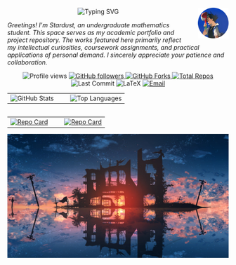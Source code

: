 
<p align="center">
  <img
    src="https://readme-typing-svg.herokuapp.com?font=Great+Vibes&size=35&pause=1000&color=00D9F5&center=true&vCenter=true&width=700&height=70&lines=Turn+this+imperfect+story+into+the+way+we+hope+it+to+be."
    alt="Typing SVG"
  />
  <img src="images/avatar.jpg" width="70" height="70" align="right" style="margin-left: 20px;"/>
</p>

*<i>Greetings! I'm Stardust, an undergraduate mathematics student. This space serves as my academic portfolio and project repository. The works featured here primarily reflect my intellectual curiosities, coursework assignments, and practical applications of personal demand. I sincerely appreciate your patience and collaboration.</i>*

<p align="center">
  <!-- Profile Views -->
  <img src="https://komarev.com/ghpvc/?username=Stardust-math&label=Profile+Views&color=0e75b6&style=flat" alt="Profile views"/>

  <!-- Followers -->
  <a href="https://github.com/Stardust-math?tab=followers">
    <img src="https://img.shields.io/github/followers/Stardust-math?label=Followers&style=social" alt="GitHub followers"/>
  </a>

  <!-- Forks -->
  <a href="https://github.com/Stardust-math/repo/network/members">
  <img src="https://img.shields.io/github/forks/Stardust-math/Stardust-math.github.io?color=brightgreen&style=flat-square&logo=github" alt="GitHub Forks"/>
  </a>

  <!-- Repos -->
  <a href="https://github.com/Stardust-math?tab=repositories">
    <img src="https://img.shields.io/badge/dynamic/json?label=Repos&query=%24.public_repos&url=https://api.github.com/users/Stardust-math&style=flat&color=green" alt="Total Repos"/>
  </a>

  <!-- Last Commit -->
  <img src="https://img.shields.io/github/last-commit/Stardust-math/Stardust-math?style=flat-square&color=blueviolet" alt="Last Commit"/>

  <!-- LaTeX Badge -->
  <img src="https://img.shields.io/badge/LaTeX-008080?style=flat&logo=latex&logoColor=white" alt="LaTeX"/>
  
  <!-- Email -->
  <a href="mailto:stardust.math26@gmail.com">
    <img src="https://img.shields.io/badge/Email-Contact%20Me-D14836?style=flat&logo=gmail&logoColor=white" alt="Email"/>
  </a>
</p>

<div align="center">
  <table border="0" style="border-collapse: collapse; border: none; margin-bottom: 30px;">
    <tr>
      <td align="left" style="border: none; padding-right: 30px;">
        <img 
          src="https://github-readme-stats.vercel.app/api?username=Stardust-math&show_icons=true&theme=transparent" 
          alt="GitHub Stats" 
          style="height:195px;"
        />
      </td>
      <td align="left" style="border: none;">
        <img 
          src="https://github-readme-stats.vercel.app/api/top-langs/?username=Stardust-math&layout=donut&include_all_commits=true"
          alt="Top Languages" 
          style="height:195px;"
        />
      </td>
    </tr>
  </table>
  
  <table border="0" style="border-collapse: collapse; border: none;">
    <tr>
      <td align="left" style="border: none; padding-right: 30px;">
        <a href="https://github.com/Stardust-math/Stardust-math.github.io">
          <img 
            src="https://github-readme-stats.vercel.app/api/pin/?username=Stardust-math&repo=Stardust-math.github.io" 
            alt="Repo Card" 
            style="height:120px;"
          />
        </a>
      </td>
      <td align="left" style="border: none;">
        <a href="https://github.com/Stardust-math/Reference-Answer">
          <img 
            src="https://github-readme-stats.vercel.app/api/pin/?username=Stardust-math&repo=Reference-Answer" 
            alt="Repo Card" 
            style="height:120px;"
          />
        </a>
      </td>
    </tr>
  </table>
</div>

![cover](images/cover.jpg)
